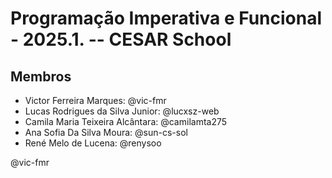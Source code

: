 # Programação Imperativa e Funcional - 2025.1. -- CESAR School

## Membros

<ul>
    <li>Victor Ferreira Marques: @vic-fmr</li>
    <li>Lucas Rodrigues da Silva Junior: @lucxsz-web</li>
    <li>Camila Maria Teixeira Alcântara: @camilamta275</li>
    <li>Ana Sofia Da Silva Moura: @sun-cs-sol</li>
    <li>René Melo de Lucena: @renysoo</li>
</ul>

@vic-fmr